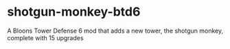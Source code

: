 # shotgun-monkey-btd6
A Bloons Tower Defense 6 mod that adds a new tower, the shotgun monkey, complete with 15 upgrades
